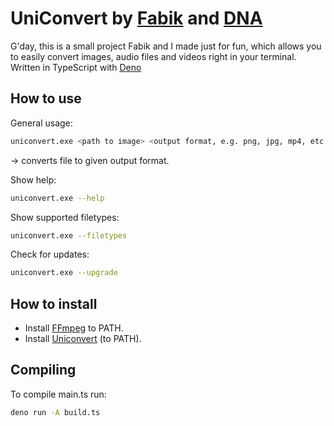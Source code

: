 # UniConvert by [Fabik](https://github.com/LegendFabix) and [DNA](https://github.com/DNAScanner)

G'day,
this is a small project Fabik and I made just for fun, which allows you to easily convert images, audio files and videos right in your terminal. Written in TypeScript with [Deno](https://deno.land/)

## How to use

General usage:

```bash
uniconvert.exe <path to image> <output format, e.g. png, jpg, mp4, etc.>
```

-> converts file to given output format.

Show help:

```bash
uniconvert.exe --help
```

Show supported filetypes:

```bash
uniconvert.exe --filetypes
```

Check for updates:

```bash
uniconvert.exe --upgrade
```

## How to install

- Install [FFmpeg](https://github.com/BtbN/FFmpeg-Builds/releases) to PATH.
- Install [Uniconvert](https://github.com/DNAScanner/UniConvert) (to PATH).

## Compiling

To compile main.ts run:

```bash
deno run -A build.ts
```
